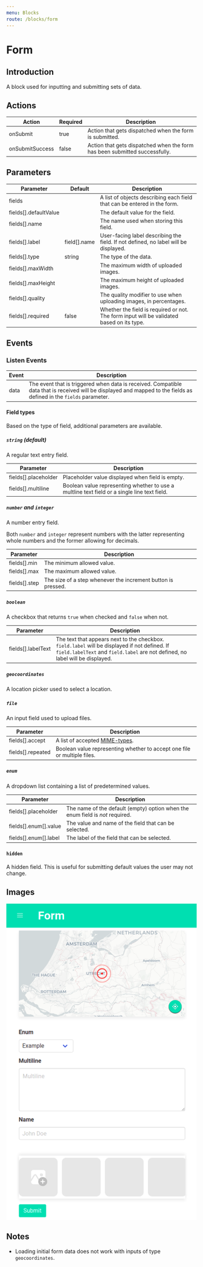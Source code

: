 ```yaml
---
menu: Blocks
route: /blocks/form
---
```


# Form

## Introduction

A block used for inputting and submitting sets of data.

## Actions

| Action          | Required | Description                                                                |
| --------------- | -------- | -------------------------------------------------------------------------- |
| onSubmit        | true     | Action that gets dispatched when the form is submitted.                    |
| onSubmitSuccess | false    | Action that gets dispatched when the form has been submitted successfully. |

## Parameters

| Parameter             | Default      | Description                                                                               |
| --------------------- | ------------ | ----------------------------------------------------------------------------------------- |
| fields                |              | A list of objects describing each field that can be entered in the form.                  |
| fields[].defaultValue |              | The default value for the field.                                                          |
| fields[].name         |              | The name used when storing this field.                                                    |
| fields[].label        | field[].name | User-facing label describing the field. If not defined, no label will be displayed.       |
| fields[].type         | string       | The type of the data.                                                                     |
| fields[].maxWidth     |              | The maximum width of uploaded images.                                                     |
| fields[].maxHeight    |              | The maximum height of uploaded images.                                                    |
| fields[].quality      |              | The quality modifier to use when uploading images, in percentages.                        |
| fields[].required     | false        | Whether the field is required or not. The form input will be validated based on its type. |

## Events

### Listen Events

| Event | Description                                                                                                                                                          |
| ----- | -------------------------------------------------------------------------------------------------------------------------------------------------------------------- |
| data  | The event that is triggered when data is received. Compatible data that is received will be displayed and mapped to the fields as defined in the `fields` parameter. |

#### Field types

Based on the type of field, additional parameters are available.

##### `string` (default)

A regular text entry field.

| Parameter            | Description                                                                                  |
| -------------------- | -------------------------------------------------------------------------------------------- |
| fields[].placeholder | Placeholder value displayed when field is empty.                                             |
| fields[].multiline   | Boolean value representing whether to use a multline text field or a single line text field. |

##### `number` and `integer`

A number entry field.

Both `number` and `integer` represent numbers with the latter representing whole numbers and the
former allowing for decimals.

| Parameter     | Description                                                  |
| ------------- | ------------------------------------------------------------ |
| fields[].min  | The minimum allowed value.                                   |
| fields[].max  | The maximum allowed value.                                   |
| fields[].step | The size of a step whenever the increment button is pressed. |

##### `boolean`

A checkbox that returns `true` when checked and `false` when not.

| Parameter          | Description                                                                                                                                                                     |
| ------------------ | ------------------------------------------------------------------------------------------------------------------------------------------------------------------------------- |
| fields[].labelText | The text that appears next to the checkbox. `field.label` will be displayed if not defined. If `field.labelText` and `field.label` are not defined, no label will be displayed. |

##### `geocoordinates`

A location picker used to select a location.

##### `file`

An input field used to upload files.

| Parameter         | Description                                                                                                                               |
| ----------------- | ----------------------------------------------------------------------------------------------------------------------------------------- |
| fields[].accept   | A list of accepted [MIME-types](https://developer.mozilla.org/en-US/docs/Web/HTTP/Basics_of_HTTP/MIME_types/Complete_list_of_MIME_types). |
| fields[].repeated | Boolean value representing whether to accept one file or multiple files.                                                                  |

##### `enum`

A dropdown list containing a list of predetermined values.

| Parameter             | Description                                                                   |
| --------------------- | ----------------------------------------------------------------------------- |
| fields[].placeholder  | The name of the default (empty) option when the enum field is _not_ required. |
| fields[].enum[].value | The value and name of the field that can be selected.                         |
| fields[].enum[].label | The label of the field that can be selected.                                  |

#### `hidden`

A hidden field. This is useful for submitting default values the user may not change.

## Images

<span class="screenshot"></span>

![Form screenshot](../images/form.png)

## Notes

- Loading initial form data does not work with inputs of type `geocoordinates`.
